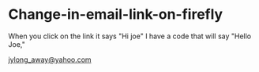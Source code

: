 # Change-in-email-link-on-firefly
When you click on the link it says "Hi joe" I have a code that will say "Hello Joe,"

<a class="gwt-Anchor" href="mailto:jylong_away@yahoo.com?Subject=iGlobal Stores Order Number 213-141276&amp;Body=Hello ji,">jylong_away@yahoo.com</a>
